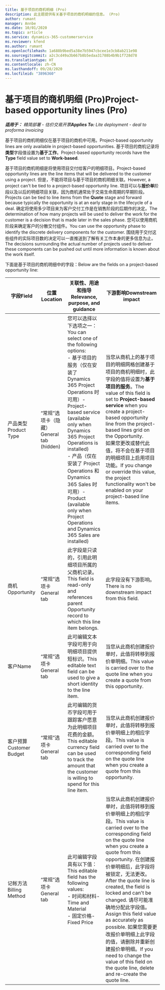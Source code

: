 ```yaml
---
title: 基于项目的商机明细 (Pro)
description: 此主题提供有关基于项目的商机明细的信息。 (Pro)
author: rumant
manager: Annbe
ms.date: 10/01/2020
ms.topic: article
ms.service: dynamics-365-customerservice
ms.reviewer: kfend
ms.author: rumant
ms.openlocfilehash: 1a688b9bed5a38e7b5947cbcee1e3cb8ab211e98
ms.sourcegitcommit: a2c3cd49a3b667b8b5edaa31788b4b9b1f728d78
ms.translationtype: HT
ms.contentlocale: zh-CN
ms.lasthandoff: 09/28/2020
ms.locfileid: "3896360"
---
```

# <a name="project-based-opportunity-lines-pro"></a><span data-ttu-id="67fb5-104">基于项目的商机明细 (Pro)</span><span class="sxs-lookup"><span data-stu-id="67fb5-104">Project-based opportunity lines (Pro)</span></span>

<span data-ttu-id="67fb5-105">_**适用于：** 精简部署 - 估价交易开票_</span><span class="sxs-lookup"><span data-stu-id="67fb5-105">_**Applies To:** Lite deployment - deal to proforma invoicing_</span></span>

<span data-ttu-id="67fb5-106">基于项目的商机明细仅在基于项目的商机中可用。</span><span class="sxs-lookup"><span data-stu-id="67fb5-106">Project-based opportunity lines are only available in project-based opportunities.</span></span> <span data-ttu-id="67fb5-107">基于项目的商机记录将**类型**字段值设置为**基于工作**。</span><span class="sxs-lookup"><span data-stu-id="67fb5-107">Project-based opportunity records have the **Type** field value set to **Work-based**.</span></span>

<span data-ttu-id="67fb5-108">基于项目的商机明细是将使用项目交付给客户的明细项目。</span><span class="sxs-lookup"><span data-stu-id="67fb5-108">Project-based opportunity lines are the line items that will be delivered to the customer using a project.</span></span> <span data-ttu-id="67fb5-109">但是，不能将项目与基于项目的商机明细关联。</span><span class="sxs-lookup"><span data-stu-id="67fb5-109">However, a project can't be tied to a project-based opportunity line.</span></span> <span data-ttu-id="67fb5-110">项目可以与**报价单**阶段以及以后的明细项目关联，因为商机通常处于交易生命周期的早期阶段。</span><span class="sxs-lookup"><span data-stu-id="67fb5-110">Projects can be tied to line items from the **Quote** stage and forward because typically the opportunity is at an early stage in the lifecycle of a deal.</span></span> <span data-ttu-id="67fb5-111">确定将使用多少项目来为客户交付工作是在销售阶段的后期作的决定。</span><span class="sxs-lookup"><span data-stu-id="67fb5-111">The determination of how many projects will be used to deliver the work for the customer is a decision that is made later in the sales phase.</span></span> <span data-ttu-id="67fb5-112">您可以使用商机阶段来确定客户的分散交付组件。</span><span class="sxs-lookup"><span data-stu-id="67fb5-112">You can use the opportunity phase to identify the discrete delivery components for the customer.</span></span> <span data-ttu-id="67fb5-113">围绕用于交付这些组件的实际项目数的决定可以一直推送到了解有关工作本身的更多信息为止。</span><span class="sxs-lookup"><span data-stu-id="67fb5-113">The decisions surrounding the actual number of projects used to deliver these components can be pushed out until more information is known about the work itself.</span></span>

<span data-ttu-id="67fb5-114">下面是基于项目的商机明细中的字段：</span><span class="sxs-lookup"><span data-stu-id="67fb5-114">Below are the fields on a project-based opportunity line:</span></span>

| <span data-ttu-id="67fb5-115">**字段**</span><span class="sxs-lookup"><span data-stu-id="67fb5-115">**Field**</span></span> | <span data-ttu-id="67fb5-116">**位置**</span><span class="sxs-lookup"><span data-stu-id="67fb5-116">**Location**</span></span> | <span data-ttu-id="67fb5-117">**关联性、用途和指导**</span><span class="sxs-lookup"><span data-stu-id="67fb5-117">**Relevance, purpose, and guidance**</span></span> | <span data-ttu-id="67fb5-118">**下游影响**</span><span class="sxs-lookup"><span data-stu-id="67fb5-118">**Downstream impact**</span></span> |
| --- | --- | --- | --- |
| <span data-ttu-id="67fb5-119">产品类型</span><span class="sxs-lookup"><span data-stu-id="67fb5-119">Product Type</span></span> | <span data-ttu-id="67fb5-120">“常规”选项卡（隐藏）</span><span class="sxs-lookup"><span data-stu-id="67fb5-120">General tab (hidden)</span></span> | <span data-ttu-id="67fb5-121">您可以选择以下选项之一：</span><span class="sxs-lookup"><span data-stu-id="67fb5-121">You can select one of the following options:</span></span></br><span data-ttu-id="67fb5-122">- 基于项目的服务（仅在安装了 Dynamics 365 Project Operations 时可用）</span><span class="sxs-lookup"><span data-stu-id="67fb5-122">- Project-based service (available only when Dynamics 365 Project Operations is installed)</span></span></br><span data-ttu-id="67fb5-123">- 产品（仅在安装了 Project Operations 和 Dynamics 365 Sales 时可用）</span><span class="sxs-lookup"><span data-stu-id="67fb5-123">- Product (available only when Project Operations and Dynamics 365 Sales are installed)</span></span> | <span data-ttu-id="67fb5-124">当您从商机上的基于项目的明细网格创建基于项目的商机明细时，此字段的值将设置为**基于项目的服务**。</span><span class="sxs-lookup"><span data-stu-id="67fb5-124">The value of this field is set to **Project-based service** when you create a project-based opportunity line from the project-based lines grid on the Opportunity.</span></span> <br> <span data-ttu-id="67fb5-125">如果您更改或替代此值，将不会在基于项目的明细项目上启用项目功能。</span><span class="sxs-lookup"><span data-stu-id="67fb5-125">If you change or override this value, the project functionality won't be enabled on your project-based line items.</span></span> |
| <span data-ttu-id="67fb5-126">商机​​</span><span class="sxs-lookup"><span data-stu-id="67fb5-126">Opportunity</span></span> | <span data-ttu-id="67fb5-127">“常规”选项卡</span><span class="sxs-lookup"><span data-stu-id="67fb5-127">General tab</span></span> | <span data-ttu-id="67fb5-128">此字段是只读的，引用此明细项目所属的父商机记录。</span><span class="sxs-lookup"><span data-stu-id="67fb5-128">This field is read-only and references parent Opportunity record to which this line item belongs.</span></span> | <span data-ttu-id="67fb5-129">此字段没有下游影响。</span><span class="sxs-lookup"><span data-stu-id="67fb5-129">There is no downstream impact from this field.</span></span> |
| <span data-ttu-id="67fb5-130">客户</span><span class="sxs-lookup"><span data-stu-id="67fb5-130">Name</span></span> | <span data-ttu-id="67fb5-131">“常规”选项卡</span><span class="sxs-lookup"><span data-stu-id="67fb5-131">General tab</span></span> | <span data-ttu-id="67fb5-132">此可编辑文本字段可用于向明细项目提供短标识。</span><span class="sxs-lookup"><span data-stu-id="67fb5-132">This editable text field can be used to give a short identity to the line item.</span></span> | <span data-ttu-id="67fb5-133">当您从此商机创建报价单时，此值将转移到报价单明细。</span><span class="sxs-lookup"><span data-stu-id="67fb5-133">This value is carried over to the quote line when you create a quote from this opportunity.</span></span> |
| <span data-ttu-id="67fb5-134">客户预算</span><span class="sxs-lookup"><span data-stu-id="67fb5-134">Customer Budget</span></span> | <span data-ttu-id="67fb5-135">“常规”选项卡</span><span class="sxs-lookup"><span data-stu-id="67fb5-135">General tab</span></span> | <span data-ttu-id="67fb5-136">此可编辑的货币字段可用于跟踪客户愿意为此明细项目花费的金额。</span><span class="sxs-lookup"><span data-stu-id="67fb5-136">This editable currency field can be used to track the amount that the customer is willing to spend for this line item.</span></span> | <span data-ttu-id="67fb5-137">当您从此商机创建报价单时，此值将转移到报价单明细上的相应字段。</span><span class="sxs-lookup"><span data-stu-id="67fb5-137">This value is carried over to the corresponding field on the quote line when you create a quote from this opportunity.</span></span> |
| <span data-ttu-id="67fb5-138">记帐方法</span><span class="sxs-lookup"><span data-stu-id="67fb5-138">Billing Method</span></span> | <span data-ttu-id="67fb5-139">“常规”选项卡</span><span class="sxs-lookup"><span data-stu-id="67fb5-139">General tab</span></span> | <span data-ttu-id="67fb5-140">此可编辑字段具有以下值：</span><span class="sxs-lookup"><span data-stu-id="67fb5-140">This editable field has the following values:</span></span></br><span data-ttu-id="67fb5-141">- 时间和材料</span><span class="sxs-lookup"><span data-stu-id="67fb5-141">- Time and Material</span></span></br><span data-ttu-id="67fb5-142">- 固定价格</span><span class="sxs-lookup"><span data-stu-id="67fb5-142">- Fixed Price</span></span> | <span data-ttu-id="67fb5-143">当您从此商机创建报价单时，此值将转移到报价单明细上的相应字段。</span><span class="sxs-lookup"><span data-stu-id="67fb5-143">This value is carried over to the corresponding field on the quote line when you create a quote from this opportunity.</span></span> <span data-ttu-id="67fb5-144">在创建报价单明细后，此字段将被锁定，无法更改。</span><span class="sxs-lookup"><span data-stu-id="67fb5-144">After the quote line is created, the field is locked and can't be changed.</span></span> <span data-ttu-id="67fb5-145">请尽可能准确地分配此字段值。</span><span class="sxs-lookup"><span data-stu-id="67fb5-145">Assign this field value as accurately as possible.</span></span> <span data-ttu-id="67fb5-146">如果您需要更改报价单明细上此字段的值，请删除并重新创建报价单明细。</span><span class="sxs-lookup"><span data-stu-id="67fb5-146">If you need to change the value of this field on the quote line, delete and re-create the quote line.</span></span> |
